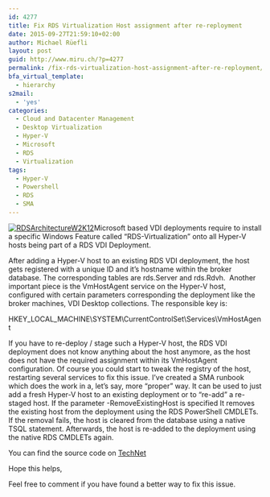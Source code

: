 ```yaml
---
id: 4277
title: Fix RDS Virtualization Host assignment after re-reployment
date: 2015-09-27T21:59:10+02:00
author: Michael Rüefli
layout: post
guid: http://www.miru.ch/?p=4277
permalink: /fix-rds-virtualization-host-assignment-after-re-reployment/
bfa_virtual_template:
  - hierarchy
s2mail:
  - 'yes'
categories:
  - Cloud and Datacenter Management
  - Desktop Virtualization
  - Hyper-V
  - Microsoft
  - RDS
  - Virtualization
tags:
  - Hyper-V
  - Powershell
  - RDS
  - SMA
---
```

[<img class="alignleft size-medium wp-image-4281" src="../content/images/2015/09/RDSArchitectureW2K12-300x170.jpg" alt="RDSArchitectureW2K12" width="300" height="170" srcset="../content/images/2015/09/RDSArchitectureW2K12-300x170.jpg 300w, ../content/images/2015/09/RDSArchitectureW2K12.jpg 797w" sizes="(max-width: 300px) 100vw, 300px" />](../content/images/2015/09/RDSArchitectureW2K12.jpg)Microsoft based VDI deployments require to install a specific Windows Feature called &#8220;RDS-Virtualization&#8221; onto all Hyper-V hosts being part of a RDS VDI Deployment.

After adding a Hyper-V host to an existing RDS VDI deployment, the host gets registered with a unique ID and it&#8217;s hostname within the broker database. The corresponding tables are rds.Server and rds.Rdvh.  Another important piece is the VmHostAgent service on the Hyper-V host, configured with certain parameters corresponding the deployment like the broker machines, VDI Desktop collections. The responsible key is:

HKEY\_LOCAL\_MACHINE\SYSTEM\CurrentControlSet\Services\VmHostAgent

If you have to re-deploy / stage such a Hyper-V host, the RDS VDI deployment does not know anything about the host anymore, as the host does not have the required assignment within its VmHostAgent configuration. Of course you could start to tweak the registry of the host, restarting several services to fix this issue. I&#8217;ve created a SMA runbook which does the work in a, let&#8217;s say, more &#8220;proper&#8221; way. It can be used to just add a fresh Hyper-V host to an existing deployment or to &#8220;re-add&#8221; a re-staged host. If the parameter -RemoveExistingHost is specified It removes the existing host from the deployment using the RDS PowerShell CMDLETs. If the removal fails, the host is cleared from the database using a native TSQL statement. Afterwards, the host is re-added to the deployment using the native RDS CMDLETs again.

You can find the source code on <a href="https://gallery.technet.microsoft.com/scriptcenter/SMA-Runbook-to-fix-RDS-53c61973" target="_blank">TechNet</a>

Hope this helps,

Feel free to comment if you have found a better way to fix this issue.

&nbsp;

&nbsp;

&nbsp;

&nbsp;